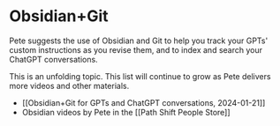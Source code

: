 # Obsidian+Git

Pete suggests the use of Obsidian and Git to help you track your GPTs' custom instructions as you revise them, and to index and search your ChatGPT conversations.

This is an unfolding topic. This list will continue to grow as Pete delivers more videos and other materials.

- [[Obsidian+Git for GPTs and ChatGPT conversations, 2024-01-21]]
- Obsidian videos by Pete in the [[Path Shift People Store]]
